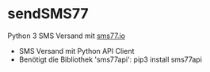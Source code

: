 # sendSMS77
Python 3 SMS Versand mit [sms77.io](https://www.sms77.io)
- SMS Versand mit Python API Client
- Benötigt die Bibliothek 'sms77api': pip3 install sms77api
